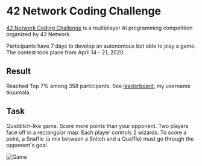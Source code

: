 # 42 Network Coding Challenge 
[42 Network Coding Challenge](https://www.codingame.com/hackathon/42-coding-challenge) is a multiplayer AI programming competition organized by 42 Network. 

Participants have 7 days to develop an autonomous bot able to play a game.
The contest took place from April 14 - 21, 2020.

## Result
Reached Top 7% among 358 participants. See [leaderboard](https://www.codingame.com/leaderboards/contests/42-coding-challenge/global), my username tkuumola.

## Task
Quidditch-like game. 
Score more points than your opponent.
Two players face off in a rectangular map.
Each player controls 2 wizards. To score a point, a Snaffle (a mix between a Snitch and a Quaffle) must go through the opponent's goal.

![Game](../assets/game.png?raw=true)